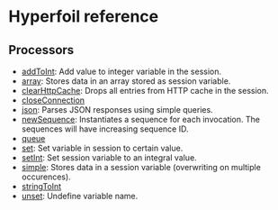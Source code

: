 # Hyperfoil reference



## Processors
* [addToInt](./processor_addToInt.html): Add value to integer variable in the session. 
* [array](./processor_array.html): Stores data in an array stored as session variable. 
* [clearHttpCache](./processor_clearHttpCache.html): Drops all entries from HTTP cache in the session. 
* [closeConnection](./processor_closeConnection.html)
* [json](./processor_json.html): Parses JSON responses using simple queries. 
* [newSequence](./processor_newSequence.html): Instantiates a sequence for each invocation. The sequences will have increasing sequence ID. 
* [queue](./processor_queue.html)
* [set](./processor_set.html): Set variable in session to certain value. 
* [setInt](./processor_setInt.html): Set session variable to an integral value. 
* [simple](./processor_simple.html): Stores data in a session variable (overwriting on multiple occurences). 
* [stringToInt](./processor_stringToInt.html)
* [unset](./processor_unset.html): Undefine variable name. 
